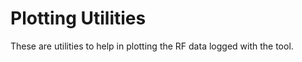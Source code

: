 Plotting Utilities
===================

These are utilities to help in plotting the RF data logged with the tool.